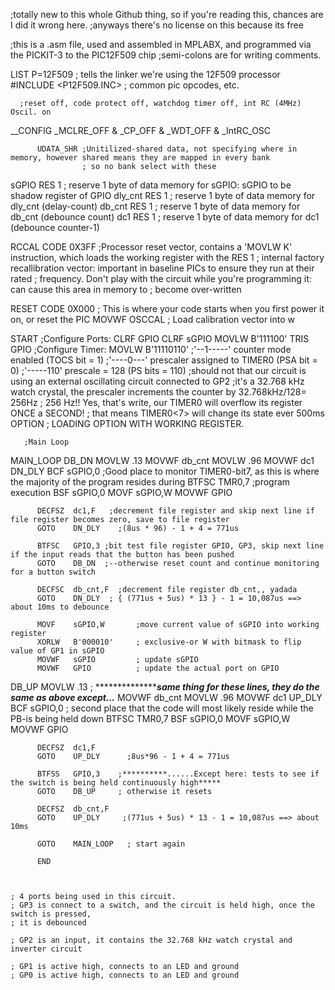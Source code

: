 ;totally new to this whole Github thing, so if you're reading this, chances are I did it wrong here.
;anyways there's no license on this because its free

;this is a .asm file, used and assembled in MPLABX, and programmed via the PICKIT-3 to the PIC12F509 chip
;semi-colons are for writing comments.

LIST       P=12F509          ; tells the linker we're using the 12F509 processor
#INCLUDE  <P12F509.INC>      ; common pic opcodes, etc. 

      ;reset off, code protect off, watchdog timer off, int RC (4MHz) Oscil. on
__CONFIG  _MCLRE_OFF  &  _CP_OFF  & _WDT_OFF  & _IntRC_OSC

          UDATA_SHR ;Unitilized-shared data, not specifying where in memory, however shared means they are mapped in every bank
                    ; so no bank select with these
sGPIO     RES 1     ; reserve 1 byte of data memory for sGPIO: sGPIO to be shadow register of GPIO
dly_cnt   RES 1     ; reserve 1 byte of data memory for dly_cnt (delay-count)
db_cnt    RES 1     ; reserve 1 byte of data memory for db_cnt  (debounce count)
dc1       RES 1     ; reserve 1 byte of data memory for dc1 (debounce counter-1)

RCCAL     CODE    0X3FF   ;Processor reset vector, contains a 'MOVLW K' instruction, which loads the working register with the
          RES     1       ; internal factory recallibration vector: important in baseline PICs to ensure they run at their rated
                          ; frequency. Don't play with the circuit while you're programming it: can cause this area in memory to 
                          ; become over-written
                          
RESET     CODE    0X000   ; This is where your code starts when you first power it on, or reset the PIC
          MOVWF   OSCCAL  ; Load calibration vector into w
          
START
      ;Configure Ports:
          CLRF    GPIO
          CLRF    sGPIO
          MOVLW   B'111100'
          TRIS    GPIO
      ;Configure Timer: 
          MOVLW   B'11110110'
                  ;'--1-----' counter mode enabled (TOCS bit = 1)
                  ;'----0---' prescaler assigned to TIMER0 (PSA bit = 0)
                  ;'-----110' prescale = 128 (PS bits = 110)
                  ;should not that our circuit is using an external oscillating circuit connected to GP2
                  ;it's a 32.768 kHz watch crystal, the prescaler increments the counter by 32.768kHz/128= 256Hz
                  ; 256 Hz!! Yes, that's write, our TIMER0 will overflow its register ONCE a SECOND!
                  ; that means TIMER0<7> will change its state ever 500ms
          OPTION  ; LOADING OPTION WITH WORKING REGISTER.
          
       ;Main Loop
MAIN_LOOP
DB_DN     MOVLW   .13
          MOVWF   db_cnt
          MOVLW   .96
          MOVWF   dc1
DN_DLY
          BCF     sGPIO,0   ;Good place to monitor TIMER0-bit7, as this is where the majority of the program resides during
          BTFSC   TMR0,7    ;program execution 
          BSF     sGPIO,0
          MOVF    sGPIO,W
          MOVWF   GPIO
          
          DECFSZ  dc1,F   ;decrement file register and skip next line if file register becomes zero, save to file register
          GOTO    DN_DLY    ;(8us * 96) - 1 + 4 = 771us
          
          BTFSC   GPIO,3 ;bit test file register GPIO, GP3, skip next line if the input reads that the button has been pushed
          GOTO    DB_DN  ;--otherwise reset count and continue monitoring for a button switch
          
          DECFSC  db_cnt,F  ;decrement file register db_cnt,, yadada
          GOTO    DN_DLY  ; { (771us + 5us) * 13 } - 1 = 10,087us ==> about 10ms to debounce
          
          MOVF    sGPIO,W       ;move current value of sGPIO into working register
          XORLW   B'000010'     ; exclusive-or W with bitmask to flip value of GP1 in sGPIO
          MOVWF   sGPIO         ; update sGPIO
          MOVWF   GPIO          ; update the actual port on GPIO
          
          
DB_UP     MOVLW   .13           ; *******************same thing for these lines, they do the same as above except...*****
          MOVWF   db_cnt
          MOVLW   .96
          MOVWF   dc1
UP_DLY
          BCF     sGPIO,0       ; second place that the code will most likely reside while the PB-is being held down
          BTFSC   TMR0,7
          BSF     sGPIO,0
          MOVF    sGPIO,W
          MOVWF   GPIO
          
          DECFSZ  dc1,F
          GOTO    UP_DLY      ;8us*96 - 1 + 4 = 771us
          
          BTFSS   GPIO,3    ;**********......Except here: tests to see if the switch is being held continuously high*****
          GOTO    DB_UP     ; otherwise it resets
          
          DECFSZ  db_cnt,F
          GOTO    UP_DLY     ;(771us + 5us) * 13 - 1 = 10,087us ==> about 10ms
          
          GOTO    MAIN_LOOP   ; start again
          
          END
          
          
          
    ; 4 ports being used in this circuit.
    ; GP3 is connect to a switch, and the circuit is held high, once the switch is pressed,
    ; it is debounced
    
    ; GP2 is an input, it contains the 32.768 kHz watch crystal and inverter circuit
    
    ; GP1 is active high, connects to an LED and ground
    ; GP0 is active high, connects to an LED and ground 
       
          
                  
                  
                  
                  
                  
                  
                  
                  
